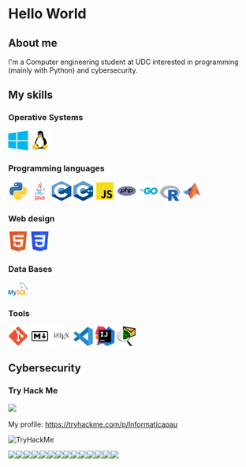 # Hello World

## About me

I'm a Computer engineering student at UDC interested in programming (mainly with Python) and cybersecurity.

## My skills

### Operative Systems

[<img src="./img/Logo Windows.svg" style="width:40px;max-height:40px;" />][Windows]
[<img src="./img/Logo Linux.svg" style="width:40px;max-height:40px;" />][Linux]

### Programming languages

[<img src="./img/Logo Python.svg" style="width:40px;max-height:40px;" />][Python]
[<img src="./img/Logo Java.svg" style="width:40px;max-height:40px;" />][Java]
[<img src="./img/Logo C.svg" style="width:40px;max-height:40px;" />][Programming languages]
[<img src="./img/Logo Cpp.svg" style="width:40px;;max-height:40px;" />][Programming languages]
[<img src="./img/Logo JS.svg" style="width:40px;max-height:40px;" />][Programming languages]
[<img src="./img/Logo PHP.svg" style="width:40px;max-height:40px;" />][PHP]
[<img src="./img/Logo Go.svg" style="width:40px;max-height:40px;" />][Go]
[<img src="./img/Logo R.svg" style="width:40px;max-height:40px;" />][R]
[<img src="./img/Logo MATLAB.svg" style="width:40px;max-height:40px;" />][MATLAB]

### Web design

[<img src="./img/Logo HTML5.svg" style="width:40px;max-heigth:40px;" />][Web design]
[<img src="./img/Logo CSS3.svg" style="width:40px;max-height:40px;" />][Web design]

### Data Bases

[<img src="./img/Logo MySQL.svg" style="width:40px;max-height:40px;" />][MySQL]

### Tools

[<img src="./img/Logo Git.svg" style="width:40px;max-height:40px;" />][Git]
[<img src="./img/Logo Markdown.svg" style="width:40px;max-height:40px;" />][Tools]
[<img src="./img/Logo LaTeX.svg" style="width:40px;max-height:40px;" />][LaTeX]
[<img src="./img/Logo VS Code.svg" style="width:40px;max-height:40px;" />][VS Code]
[<img src="./img/Logo Idea.svg" style="width:40px;max-height:40px;" />][Idea]
[<img src="./img/Logo Cisco Packet Tracer.png" style="width:40px;max-height:40px;" />][Cisco Packet Tracer]

<!-- LINKS -->
[Programming languages]: #programming-languages
[Web design]: #web-design
[Tools]: #tools

[Cisco Packet Tracer]: https://www.netacad.com/courses/packet-tracer
[Git]: https://git-scm.com/
[Go]: https://golang.org/
[Idea]: https://www.jetbrains.com/idea/
[Java]: https://www.java.com/
[LaTeX]: https://www.latex-project.org/
[Linux]: https://www.linux.org/
[MATLAB]: https://www.mathworks.com/
[MySQL]: https://www.mysql.com/
[PHP]: https://www.php.net/
[Python]: https://www.python.org/
[R]: https://www.r-project.org/
[VS Code]: https://code.visualstudio.com/
[Windows]: https://www.microsoft.com/

## Cybersecurity

### Try Hack Me

[<img src="https://assets.tryhackme.com/img/logo/tryhackme_logo_full.svg" style="width:80px;max-height:80px;" />][Try Hack Me]

My profile: <https://tryhackme.com/p/Informaticapau>

<img src="https://tryhackme-badges.s3.amazonaws.com/Informaticapau.png" alt="TryHackMe">

<img src="https://tryhackme.com/img/badges/hashcracker.svg" style="width:40px;max-heigth:40px;" /><img src="https://tryhackme.com/img/badges/ohsint.svg" style="width:40px;max-heigth:40px;" /><img src="https://tryhackme.com/img/badges/linux.svg" style="width:40px;max-heigth:40px;" /><img src="https://tryhackme.com/img/badges/metasploit.svg" style="width:40px;max-heigth:40px;" /><img src="https://tryhackme.com/img/badges/ice.svg" style="width:40px;max-heigth:40px;" /><img src="https://tryhackme.com/img/badges/blue.svg" style="width:40px;max-heigth:40px;" /><img src="https://tryhackme.com/img/badges/webbed.svg" style="width:40px;max-heigth:40px;" /><img src="https://tryhackme.com/img/badges/linuxprivesc.svg" style="width:40px;max-heigth:40px;" /><img src="https://tryhackme.com/img/badges/owasptop10.svg" style="width:40px;max-heigth:40px;" /><img src="https://tryhackme.com/img/badges/howthewebworks.svg" style="width:40px;max-heigth:40px;" /><img src="https://tryhackme.com/img/badges/networkfundamentals.svg" style="width:40px;max-heigth:40px;" /><img src="https://tryhackme.com/img/badges/introtooffensivesecurity.svg" style="width:40px;max-heigth:40px;" /><img src="https://tryhackme.com/img/badges/streak7.svg" style="width:40px;max-heigth:40px;" /><img src="https://tryhackme.com/img/badges/streak30.svg" style="width:40px;max-heigth:40px;" />

<!-- LINKS -->
[Try Hack Me]: https://tryhackme.com/
